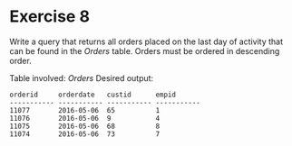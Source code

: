 # Exercise 8

Write a query that returns all orders placed on the last day of activity that can be found in the *Orders* table. Orders must be ordered in descending order.

Table involved: *Orders*
Desired output:

```
orderid     orderdate   custid      empid
----------- ----------- ----------- -----------
11077       2016-05-06  65          1
11076       2016-05-06  9           4
11075       2016-05-06  68          8
11074       2016-05-06  73          7
```